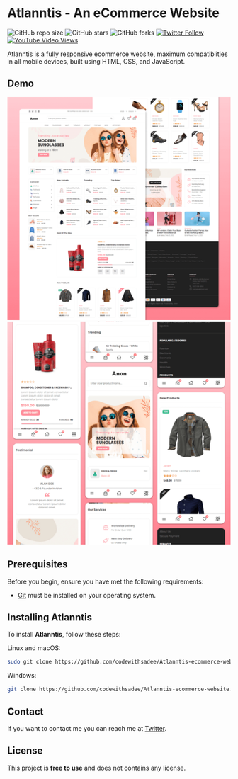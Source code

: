 # Atlanntis - An eCommerce Website

![GitHub repo size](https://img.shields.io/github/repo-size/codewithsadee/Atlanntis-ecommerce-website)
![GitHub stars](https://img.shields.io/github/stars/codewithsadee/Atlanntis-ecommerce-website?style=social)
![GitHub forks](https://img.shields.io/github/forks/codewithsadee/Atlanntis-ecommerce-website?style=social)
[![Twitter Follow](https://img.shields.io/twitter/follow/codewithsadee?style=social)](https://twitter.com/intent/follow?screen_name=codewithsadee)
[![YouTube Video Views](https://img.shields.io/youtube/views/3l8Lob4ysI0?style=social)](https://youtu.be/3l8Lob4ysI0)

Atlanntis is a fully responsive ecommerce website, maximum compatiblities in all mobile devices, built using HTML, CSS, and JavaScript.

## Demo

![Atlanntis Desktop Demo](./website-demo-image/desktop.png "Desktop Demo")
![Atlanntis Mobile Demo](./website-demo-image/mobile.png "Mobile Demo")

## Prerequisites

Before you begin, ensure you have met the following requirements:

- [Git](https://git-scm.com/downloads "Download Git") must be installed on your operating system.

## Installing Atlanntis

To install **Atlanntis**, follow these steps:

Linux and macOS:

```bash
sudo git clone https://github.com/codewithsadee/Atlanntis-ecommerce-website.git
```

Windows:

```bash
git clone https://github.com/codewithsadee/Atlanntis-ecommerce-website.git
```

## Contact

If you want to contact me you can reach me at [Twitter](https://www.twitter.com/codewithsadee).

## License

This project is **free to use** and does not contains any license.
